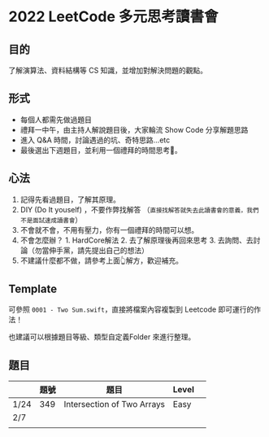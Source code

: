 # 2022 LeetCode 多元思考讀書會

## 目的

了解演算法、資料結構等 CS 知識，並增加對解決問題的觀點。

## 形式

* 每個人都需先做過題目
* 禮拜一中午，由主持人解說題目後，大家輪流 Show Code 分享解題思路
* 進入 Q&A 時間，討論遇過的坑、奇特思路...etc
* 最後選出下週題目，並利用一個禮拜的時間思考🤔。

## 心法

1. 記得先看過題目，了解其原理。
1. DIY (Do It youself) ，不要作弊找解答 （`直接找解答就失去此讀書會的意義，我們不是面試速成讀書會`）
1. 不會就不會，不用有壓力，你有一個禮拜的時間可以想。
1. 不會怎麼辦？ 1. HardCore解法 2. 去了解原理後再回來思考 3. 去詢問、去討論（勿當伸手黨，請先提出自己的想法）
1. 不建議什麼都不做，請參考上面👆解方，歡迎補充。

## Template

可參照 `0001 - Two Sum.swift`，直接將檔案內容複製到 Leetcode 即可運行的作法！

也建議可以根據題目等級、類型自定義Folder 來進行整理。

## 題目

|      	| 題號 	| 題目                       	| Level 	|   	|
|------	|------	|----------------------------	|-------	|---	|
| 1/24 	| 349  	| Intersection of Two Arrays 	| Easy  	|   	|
| 2/7  	|      	|                            	|       	|   	|
|      	|      	|                            	|       	|   	|
